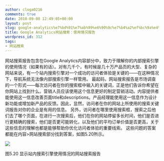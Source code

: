 ```yaml
---
author: cloga0216
comments: true
date: 2010-09-08 12:49:05+00:00
layout: post
slug: google-analytics%e7%bd%91%e7%ab%99%e6%90%9c%e7%b4%a2%ef%bc%9a%e4%bd%bf%e7%94%a8%e6%83%85%e5%86%b5%e6%8a%a5%e5%91%8a
title: Google Analytics网站搜索：使用情况报告
wordpress_id: 312
tags:
- 网站搜索
---
```


网站搜索报告包含在Google Analytics内容部分中，致力于理解你的内部搜索引擎的使用情况（如果有的话）。对有几千个，有时候是几十万产品页的大型、复杂的网站来说，有一个站内搜索引擎对一个成功的访问者体验是关键的——在这种情况下，导航系统无法像内部搜索引擎一样管用。
最起码，网站搜索报告是市场调查的一个形式——每次访问者在你的搜索框中输入的关键词，正是他们告诉你希望在你网站上找到什么。营销人员应该使用这个信息更好的制定营销活动。内容提供者能使用这一信息改善页面title和descriptions。产品经理能使用这一信息作为设计新功能或增加新产品的反馈。因此，显然，访问者在你的网站上所使用的搜索关键词报告对你的企业是有用的信息。
另外，访问者在哪里使用搜索框，搜索之后他们去了哪个页面，在进行一次搜索后，他们在你的网站停留多长时间，他们是否进行更精确的搜索，他们是否更可能转化，以及他们的平均订单价值是否更高，关于这些信息的理解也都是能够帮助你优化访问者体验的重要线索。
这些问题的答案都能在内容>网站搜索部分找到答案，如图5.20所示。


[![](http://www.cloga.info/wp-content/uploads/2010/09/5-20.jpg)](http://www.cloga.info/wp-content/uploads/2010/09/5-20.jpg)




图5.20 显示站内搜索引擎使用情况的网站搜索报告
